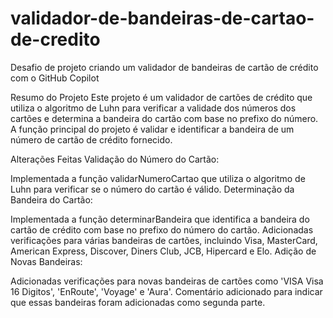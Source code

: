 # validador-de-bandeiras-de-cartao-de-credito
Desafio de projeto criando um validador de bandeiras de cartão de crédito com o GitHub Copilot

Resumo do Projeto
Este projeto é um validador de cartões de crédito que utiliza o algoritmo de Luhn para verificar a validade dos números dos cartões e determina a bandeira do cartão com base no prefixo do número. A função principal do projeto é validar e identificar a bandeira de um número de cartão de crédito fornecido.

Alterações Feitas
Validação do Número do Cartão:

Implementada a função validarNumeroCartao que utiliza o algoritmo de Luhn para verificar se o número do cartão é válido.
Determinação da Bandeira do Cartão:

Implementada a função determinarBandeira que identifica a bandeira do cartão de crédito com base no prefixo do número do cartão.
Adicionadas verificações para várias bandeiras de cartões, incluindo Visa, MasterCard, American Express, Discover, Diners Club, JCB, Hipercard e Elo.
Adição de Novas Bandeiras:

Adicionadas verificações para novas bandeiras de cartões como 'VISA Visa 16 Digitos', 'EnRoute', 'Voyage' e 'Aura'.
Comentário adicionado para indicar que essas bandeiras foram adicionadas como segunda parte.